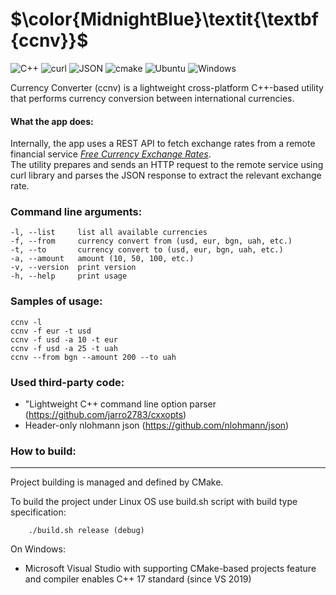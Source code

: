 # $\color{MidnightBlue}\textit{\textbf{ccnv}}$


![C++](https://img.shields.io/badge/C++-17-purple?logo=C++)
![curl](https://img.shields.io/badge/curl-7.58+-lightgray?logo=curl)
![JSON](https://img.shields.io/badge/json-nlohmann-red?logo=json)
![cmake](https://img.shields.io/badge/cmake-3.30-brightgreen)
![Ubuntu](https://img.shields.io/badge/Ubuntu-18.04+-red?logo=Ubuntu)
![Windows](https://img.shields.io/badge/Windows-11-blue?logo=Windows)


Currency Converter (ccnv) is a lightweight cross-platform C++-based utility that performs currency conversion between international currencies.

#### What the app does:
Internally, the app uses a REST API to fetch exchange rates from a remote financial service [*Free Currency Exchange Rates*](https://github.com/fawazahmed0/exchange-api).  
The utility prepares and sends an HTTP request to the remote service using curl library and parses the JSON response to extract the relevant exchange rate.

### Command line arguments:

```
-l, --list     list all available currencies
-f, --from     currency convert from (usd, eur, bgn, uah, etc.)
-t, --to       currency convert to (usd, eur, bgn, uah, etc.)
-a, --amount   amount (10, 50, 100, etc.)
-v, --version  print version
-h, --help     print usage
```


### Samples of usage:

```
ccnv -l 
ccnv -f eur -t usd
ccnv -f usd -a 10 -t eur
ccnv -f usd -a 25 -t uah
ccnv --from bgn --amount 200 --to uah
```

### Used third-party code:

- "Lightweight C++ command line option parser (https://github.com/jarro2783/cxxopts)
-  Header-only nlohmann json  (https://github.com/nlohmann/json)


### How to build:
-------------------------------------------------------------------------

Project building is managed and defined by CMake.

To build the project under Linux OS use build.sh script with build type specification:

```
    ./build.sh release (debug)
```

On Windows:
  - Microsoft Visual Studio with supporting CMake-based projects feature and 
    compiler enables C++ 17 standard (since VS 2019)




